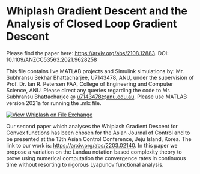 # Whiplash Gradient Descent and the Analysis of Closed Loop Gradient Descent
Please find the paper here: https://arxiv.org/abs/2108.12883.
DOI: 10.1109/ANZCC53563.2021.9628258

This file contains live MATLAB projects and Simulink simulations by:
Mr. Subhransu Sekhar Bhattacharjee, U7143478, ANU, 
under the supervision of Prof. Dr. Ian R. Petersen FAA, College of Engineering and Computer Science, ANU.
Please direct any queries regarding the code to Mr. Subhransu Bhattacharjee @ u7143478@anu.edu.au. Please use MATLAB version 2021a for running the .mlx file.

[![View Whiplash on File Exchange](https://www.mathworks.com/matlabcentral/images/matlab-file-exchange.svg)](https://www.mathworks.com/matlabcentral/fileexchange/98429-whiplash)

Our second paper which analyses the Whiplash Gradient Descent for Convex functions has been chosen for the Asian Journal of Control and to be presented at the 13th Asian Control Conference, Jeju Island, Korea. The link to our work is: https://arxiv.org/abs/2203.02140. In this paper we propose a variation on the Landau notation based complexity theory to prove using numerical computation the convergence rates in continuous time without resorting to rigorous Lyapunov functional analysis.
